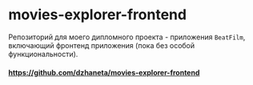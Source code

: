 # movies-explorer-frontend

Репозиторий для моего дипломного проекта - приложения `BeatFilm`, включающий 
фронтенд приложения (пока без особой функциональности).
  
#### https://github.com/dzhaneta/movies-explorer-frontend